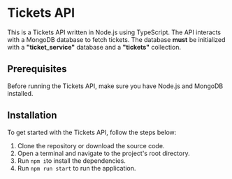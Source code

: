# Tickets API

This is a Tickets API written in Node.js using TypeScript. 
The API interacts with a MongoDB database to fetch tickets. 
The database **must** be initialized with a **"ticket_service"** database and a **"tickets"** collection.

## Prerequisites

Before running the Tickets API, make sure you have Node.js and MongoDB installed.

## Installation

To get started with the Tickets API, follow the steps below:

1. Clone the repository or download the source code.
2. Open a terminal and navigate to the project's root directory.
3. Run `npm i`to install the dependencies.
4. Run `npm run start` to run the application.

